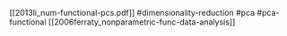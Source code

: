 [[2013li_num-functional-pcs.pdf]]
#dimensionality-reduction #pca #pca-functional
[[2006ferraty_nonparametric-func-data-analysis]]

